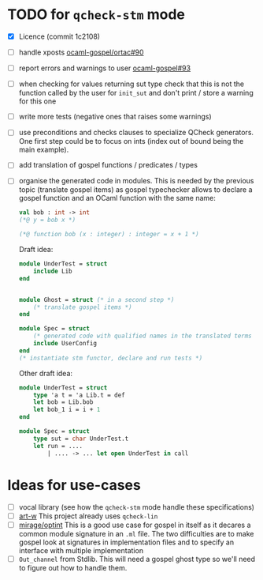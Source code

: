  # TODO for `qcheck-stm` mode

 - [x] Licence (commit 1c2108)
 - [ ] handle xposts [ocaml-gospel/ortac#90](https://github.com/ocaml-gospel/ortac/pull/90)
 - [ ] report errors and warnings to user [ocaml-gospel#93](https://github.com/ocaml-gospel93)
 - [ ] when checking for values returning sut type check that this is not the
   function called by the user for `init_sut` and don't print / store a warning
   for this one
 - [ ] write more tests (negative ones that raises some warnings)
 - [ ] use preconditions and checks clauses to specialize QCheck generators.
    One first step could be to focus on ints (index out of bound being the main example).
 - [ ] add translation of gospel functions / predicates / types
 - [ ] organise the generated code in modules.
    This is needed by the previous topic (translate gospel items) as gospel
    typechecker allows to declare a gospel function and an OCaml function with
    the same name:
    ```ocaml
    val bob : int -> int
    (*@ y = bob x *)

    (*@ function bob (x : integer) : integer = x + 1 *)
    ```
    Draft idea:
    ```ocaml
    module UnderTest = struct
        include Lib
    end


    module Ghost = struct (* in a second step *)
        (* translate gospel items *)
    end

    module Spec = struct
        (* generated code with qualified names in the translated terms *)
        include UserConfig
    end
    (* instantiate stm functor, declare and run tests *)
    ```

    Other draft idea:
    ```ocaml
    module UnderTest = struct
        type 'a t = 'a Lib.t = def
        let bob = Lib.bob
        let bob_1 i = i + 1
    end

    module Spec = struct
        type sut = char UnderTest.t
        let run = ....
            | .... -> ... let open UnderTest in call

    ```

# Ideas for use-cases

- [ ] vocal library (see how the `qcheck-stm` mode handle these specifications)
- [ ] [art-w](https://github.com/art-w/mcavl) This project already uses `qcheck-lin`
- [ ] [mirage/optint](https://github.com/mirage/optint) This is a good use case
  for gospel in itself as it decares a common module signature in an `.ml`
  file. The two difficulties are to make gospel look at signatures in
  implementation files and to specify an interface with multiple implementation
- [ ] `Out_channel` from Stdlib. This will need a gospel ghost type so we'll
  need to figure out how to handle them.
